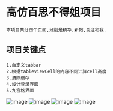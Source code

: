 # 高仿百思不得姐项目
    本项目共分四个页面,分别是精华,新帖,关注和我.
## 项目关键点
    1.自定义tabbar
    2.根据tableviewCell的内容不同计算cell高度
    3.清除缓存
    4.设计登录界面
    5.九宫格界面
![image](https://github.com/kevinKyZheng/BaiSi/raw/master/screenshot/7B103F88-337F-4A66-B0C6-A8FEEEF9927D.png)
![image](https://github.com/kevinKyZheng/BaiSi/raw/master/screenshot/668AE25C-E422-407F-B71D-53F4E2804C84.png)
![image](https://github.com/kevinKyZheng/BaiSi/raw/master/screenshot/AB6D69D2-D9F0-406A-8CF2-44E27FB035E4.png)
![image](https://github.com/kevinKyZheng/BaiSi/raw/master/screenshot/CD4D2A7D-76B7-44A4-9D20-9D3DFFFC57B2.png)

